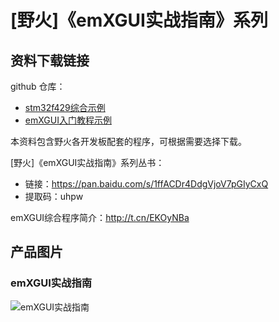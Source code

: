 []([野火]《emXGUI实战指南》系列)

# [野火]《emXGUI实战指南》系列

## 资料下载链接
github 仓库：

* [stm32f429综合示例](https://github.com/Embdefire/emXGUI_demo_stm32f429)
* [emXGUI入门教程示例](https://github.com/Embdefire/emXGUI_tutorial)

本资料包含野火各开发板配套的程序，可根据需要选择下载。

[野火]《emXGUI实战指南》系列丛书：
* 链接：https://pan.baidu.com/s/1ffACDr4DdgVjoV7pGIyCxQ 
* 提取码：uhpw 

emXGUI综合程序简介：http://t.cn/EKOyNBa

## 产品图片

### emXGUI实战指南
![emXGUI实战指南](https://raw.githubusercontent.com/wiki/Embdefire/products/images/野火开源图书专栏/emXGUI实战指南——基于STM32.jpg)
